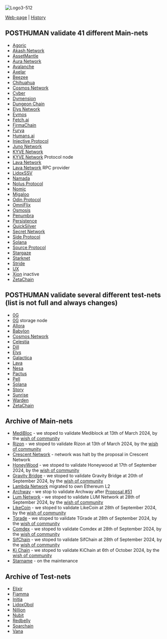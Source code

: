 ![Logo3-512](https://user-images.githubusercontent.com/38581319/171294493-bf8b243c-94b5-4492-82bd-a1e9aed93420.png)

[Web-page](https://posthuman.digital) | [History](https://github.com/Validator-POSTHUMAN/About-POSTHUMAN/blob/main/history.md) <br />

## POSTHUMAN validate 41 different Main-nets

- [Agoric](https://www.mintscan.io/agoric/validators/agoricvaloper13yy5mk8ek8p5kk3e8nleucw003nt2vmzxrdx36)
- [Akash Network](https://www.mintscan.io/akash/validators/akashvaloper1kudft84reamryp3yyg804202wmc070p9fm3fhk)
- [AssetMantle](https://explorer.posthuman.digital/assetmantle/staking/mantlevaloper1xrvhlxasg3duvmz82gn5gggpc8wwry7luclvx9)
- [Aura Network](https://explorer.posthuman.digital/aura/staking/auravaloper15pzl0s6ym85qx4yeq29rflp702wtx3dntle05a)
- [Avalanche](https://avascan.info/staking/validator/NodeID-5uYQ6R4WF7kmGfraM9LtsUJG2CDmh78Lf)
- [Axelar](https://www.mintscan.io/axelar/validators/axelarvaloper1ftqma496np33y054x6gjeh2maxy00e00p2nl9l)
- [Beezee](https://explorer.posthuman.digital/beezee/staking/bzevaloper1xq38qxad2eumdaytrejnmypqaay8dtmukz72re)
- [Chihuahua](https://www.mintscan.io/chihuahua/validators/chihuahuavaloper1fm68jvjpk0g7dvdq75czjynyszeaduxt5lc0a8)
- [Cosmos Network](https://www.mintscan.io/cosmos/validators/cosmosvaloper157v7tczs40axfgejp2m43kwuzqe0wsy0rv8puv)
- [Cyber](https://cyb.ai/network/bostrom/hero/bostromvaloper1ccvpcq9ffy0qd2ca8nmmpzfamtyjfc9zt56fhc)
- [Dymension](https://www.mintscan.io/dymension/validators/dymvaloper1lsjs7pwll7pqm40namkyx3e5qdwg0v0swrshud)
- [Dungeon Chain](https://explorer.posthuman.digital/dungeon/staking/dungeonvaloper1umkse9yx2w9aw5qam0gffatfht3yerllxcque3)
- [Elys Network](https://explorer.posthuman.digital/elys/staking/elysvaloper1w6phv0xwya5p2sql4qzlh7h2hdeszf49d9t2gr)
- [Evmos](https://explorer.posthuman.digital/evmos/staking/evmosvaloper1jk7umxyky5m5dul46t8nxneavlg7eysjr6lfj7)
- [Fetch.ai](https://www.mintscan.io/fetchai/validators/fetchvaloper1y02hlwucl6csz4z02ksn46gzdkmref927l4mug)
- [FirmaChain](https://explorer.posthuman.digital/firmachain/staking/firmavaloper143v9wpr870kt22gmtxgl7tc72twkd6z48h5yaj)
- [Furya](https://explorer.posthuman.digital/furya/staking/furyavaloper1efptgq00hngrlgz2gc66g53jslw5eqknd55m02)
- [Humans.ai](https://explorer.posthuman.digital/humans/staking/humanvaloper1ndnf0cd75nvz56feqy23um3mq22nlhe9ggu0uh)
- [Injective Protocol](https://www.mintscan.io/injective/validators/injvaloper1e84fr6cxgcflv3fc9ey6n8425au7zx6wsztrle)
- [Juno Network](https://explorer.posthuman.digital/juno/staking/junovaloper1e8238v24qccht9mqc2w0r4luq462yxttjzn7qt)
- [KYVE Network](https://explorer.posthuman.digital/kyve/staking/kyvevaloper16hnse4c852xg4vxjnqhx648e02z32n72l66nv7)
- [KYVE Network](https://app.kyve.network/#/validators/kyve16hnse4c852xg4vxjnqhx648e02z32n72d26nzu) Protocol node
- [Lava Network](https://explorer.posthuman.digital/lava/staking/lava@valoper1kwk34225f9eq3sklaf7xws8mc9lhu6sxhh57pj)
- [Lava Network](https://info-mainnet.lavanet.xyz/provider/lava@1tq00pyf4z324rsmv7yawlf0750la8wnj5znm5m#health) RPC provider
- [LidoxSSV](https://explorer.ssv.network/operators/618)
- [Namada](https://namada.valopers.com/validators/tnam1q8azt2cpqmc6tr2gvg5v62e4jr0t9327yupaf595)
- [Nolus Protocol](https://explorer.posthuman.digital/nolus/staking/nolusvaloper108wunsvlzm7l6pf456ntw9e84gp3zkv23mydme)
- [Nomic](https://app.nomic.io/staking?validator=nomic19k66uuramzvll98f6r4ayqmvugats3e5l6zxj8&modal=info)
- [Migaloo](https://explorer.posthuman.digital/migaloo/staking/migaloovaloper13wargdgtlflxrw2ad4ydy7zrq37crl6f47w6uh)
- [Odin Protocol](https://explorer.posthuman.digital/odin/staking/odinvaloper1wuwhanclwh9ckpe6z6480t3pjjpk7dsj2trk9p)
- [OmniFlix](https://www.mintscan.io/omniflix/validators/omniflixvaloper1s3achxs70ysg8pf9xqyytu0m4had60khpuccxl)
- [Osmosis](https://www.mintscan.io/osmosis/validators/osmovaloper1e8238v24qccht9mqc2w0r4luq462yxttfpaeam)
- [Penumbra](https://penumbra.today/validator/penumbravalid1lt6083d99s0phj44wd45stgu2juasu582sc02j2w7qqcqfkg5qxsz0vmu5)
- [Persistence](https://www.mintscan.io/persistence/validators/persistencevaloper10sc98vt6saux8asexnsp2hgvkgmjmful8w5cuw)
- [QuickSilver](https://explorer.posthuman.digital/quicksilver/staking/quickvaloper15zs0cjct43xs4z4sesxcrynar5mxm82fe7umkd)
- [Secret Network](https://www.mintscan.io/secret/validators/secretvaloper1f8chr3y3s9h8g4vc5pg8wvzzhfy3hcxm0re5zc)
- [Side Protocol](https://ping.pub/side/staking/sidevaloper1qqwp68scpqz3qrq3ru8p5rsuzsy3w9caqgqp2zchpqf32zsdqgt3z75w685)
- [Solana](https://stakewiz.com/validator/F1emDGY23U6YpJj4H4af2CHcHUmiDGgAWs2xvWYZHWdR)
- [Source Protocol](https://ping.pub/source/staking/sourcevaloper1srwjhdup98l35vruhyagvmyqpu6cgrhmqystgp)
- [Stargaze](https://www.mintscan.io/stargaze/validators/starsvaloper14ftwwcfvhnp3qvxawesjan5duh8rmrkrzdvquy)
- [Starknet](https://starkscan.co/validator/0x0327478b645a0c6889e995fe22b1298fae420dba24cc42422f0c066763d08dc9)
- [Stride](https://www.mintscan.io/stride/ics-validators/stridevaloper157v7tczs40axfgejp2m43kwuzqe0wsy0xxh5gk)
- [UX](https://www.mintscan.io/umee/validators/umeevaloper1qa5gkv8a4rzpncgkguv2szh5s83kh69l082zz3)
- [Xion](https://explorer.burnt.com/xion-mainnet-1/staking/xionvaloper1crq50flkuw2tkahagwvddzptcdfeq45j3m6yhf) inactive
- [ZetaChain](https://www.mintscan.io/zeta/validators/zetavaloper1mj5uvv4703fwvna0t622yj9386cfwavr2hl6q4)

## POSTHUMAN validate several different test-nets (list is not full and always changes)

- [0G](https://testnet.0g.explorers.guru/validator/0gvaloper1559d4r6kdjj4unqaz8stsx7lqryu34nmf6aqse)
- [0G](https://chainscan-newton.0g.ai/address/0xa50ada8f566ca55e4c1d11e0b81bdf00c9c8d67b) storage node
- [Allora](https://testnet.allora.explorers.guru/validator/allovaloper1vndxm2lgkkdn3wnadzcy0v8agauz7fpcv73hap)
- [Babylon](https://explorer.posthuman.digital/babylon-testnet/staking/bbnvaloper1thsqam9as5sxzj8c8cmkdrgtc5gmlxn0nxuypf)
- [Cosmos Network](https://www.mintscan.io/ics-testnet-provider/validators/cosmosvaloper1qp4y2esacc2jmepxcqlw440p6xas8j6t9g438v)
- [Celestia](https://testnet.celestia.explorers.guru/validator/celestiavaloper1sa5mgyskjzpx6znnd6jxkn59g02hm6c4p8a59v)
- [Dill](https://alps.dill.xyz/validators?p=20&ps=25&pubkey=0xb1e8c3611a36ea3ad69c8e7831c95284ced4d27f6ea7d28037b63214d9004a5303ea19c3767ed3d95307c7d4e7212142)
- [Elys](https://explorer.stavr.tech/Elys-Testnet/staking/elysvaloper1w6phv0xwya5p2sql4qzlh7h2hdeszf49d9t2gr)
- [Galactica](https://explorer.nodestake.org/galactica-testnet/staking/galavaloper18e8zes2y0n33esjhz0y7uqwurl83phht7r7fhn)
- [Lava](https://explorer.kjnodes.com/lava-testnet/staking/lava@valoper1a6jlhfkm6ry53v2pn8kjq9ftvc656hegl9e3s0)
- [Nesa](https://node.nesa.ai/nodes/X49iGTpnivAwb1cG8q9nSx53Aby1T1YeQCwmpU1Lqkv)
- [Pactus](https://pacviewer.com/address/pc1peyvmy274pdjlhfdvl6m50s29u96na9lqsphpph#txs)
- [Pell](https://testnet.itrocket.net/pell/staking/pellvaloper1mcstdyw9hwvwwgtxcmpmke6hf8ufes0xkh3wm2)
- [Solana](https://www.validators.app/validators/HZX4MWsSDzRerGuV6kgtj5sGM3dcX9doaiN7qr5y9MAw?locale=en&network=testnet)
- [Story](https://testnet.storyscan.app/validators/storyvaloper1daxk0lukad4950ga6t2nc939gjvpwranre5dd4)
- [Sunrise](https://explorer.nodestake.org/sunrise-testnet/staking/sunrisevaloper1a5t392uyw8x0dmul48lfrt6n7emvmzt0svc82e)
- [Warden](https://testnet.itrocket.net/warden/staking/wardenvaloper12de4mzezcvhauqxcszrhkdagwv8lwqs9uvla75)
- [ZetaChain](https://testnet.itrocket.net/zetachain/staking/zetavaloper15lshcgxztgmtyg8uv93827ywtswf7jg8qu2upq)

## Archive of Main-nets

- [MediBloc](https://www.mintscan.io/medibloc/validators/panaceavaloper190njxj69lmwdwjhhp0fw5kqsxsu6g876hzgp6z) - we stoped to validate Mediblock at 13th of March 2024, by the [wish of community](https://daodao.zone/dao/juno1h5ex5dn62arjwvwkh88r475dap8qppmmec4sgxzmtdn5tnmke3lqwpplgg/proposals/A35)
- [Rizon](https://www.mintscan.io/rizon/validators/rizonvaloper1ckcup3mdvztrps2m788lpytxey47fyn9gkqhfw) - we stoped to validate Rizon at 13th of March 2024, by the [wish of community](https://daodao.zone/dao/juno1h5ex5dn62arjwvwkh88r475dap8qppmmec4sgxzmtdn5tnmke3lqwpplgg/proposals/A34)
- [Crescent Network](https://www.mintscan.io/crescent/validators/crevaloper12yudzhed4cqjpwkv52hwut7a5xn8h7j97gqhaq) - network was halt by the proposal in Crescent Network
- [HoneyWood]() -  we stoped to validate Honeywood at 17th of September 2024, by the [wish of community](https://daodao.zone/dao/juno1h5ex5dn62arjwvwkh88r475dap8qppmmec4sgxzmtdn5tnmke3lqwpplgg/proposals/A45)
- [Gravity Bridge](https://www.mintscan.io/gravity-bridge/validators/gravityvaloper1epfpvqsc34sfserdx8x4t3aszdkar3w684fwr6) - we stoped to validate Gravity Bridge at 20th of September 2024, by the [wish of community](https://daodao.zone/dao/juno1h5ex5dn62arjwvwkh88r475dap8qppmmec4sgxzmtdn5tnmke3lqwpplgg/proposals/A44)
- [Lambda Network](https://mainnet.manticore.team/lambda/staking/lambvaloper15kvgg5y9v2dwhnssjmye2nq966jksjq82phkn5) migrated to own Ethereum L2
- [Archway](https://www.mintscan.io/archway/validators/archwayvaloper1jy9kqql29lefyddmha9xla39qwqv8zxdzep27p) - we stop to validate Archway after [Proposal #51](https://www.mintscan.io/archway/proposals/51)
- [Lum Network](https://www.mintscan.io/lum/validators/lumvaloper1z7ss5slnpjfkceahl323ag9tkf3a6yrs88h4ng) - we stoped to validate LUM Network at 28th of September 2024, by the [wish of community](https://daodao.zone/dao/juno1h5ex5dn62arjwvwkh88r475dap8qppmmec4sgxzmtdn5tnmke3lqwpplgg/proposals/A47)
- [LikeCoin](https://ping.pub/likecoin/staking/likevaloper13shmgwhlhw36sv6yfqz9llpcynu7pkqngh9sqk) - we stoped to validate LikeCoin at 28th of September 2024, by the [wish of community](https://daodao.zone/dao/juno1h5ex5dn62arjwvwkh88r475dap8qppmmec4sgxzmtdn5tnmke3lqwpplgg/proposals/A48)
- [Tgrade](https://tgrade.provable.dev/tgrade/staking/tgrade1kcdne83mkvygg7guueswnfyfwtsdmewywvnq5q) - we stoped to validate TGrade at 28th of September 2024, by the [wish of community](https://daodao.zone/dao/juno1h5ex5dn62arjwvwkh88r475dap8qppmmec4sgxzmtdn5tnmke3lqwpplgg/proposals/A49)
- [Comdex](https://www.mintscan.io/comdex/validators/comdexvaloper1963hcznh439kspqmjj5hv5h4nk2kphvats5ujk) - we stoped to validate Comdex at 28th of September 2024, by the [wish of community](https://daodao.zone/dao/juno1h5ex5dn62arjwvwkh88r475dap8qppmmec4sgxzmtdn5tnmke3lqwpplgg/proposals/A50)
- [SifChain](https://atomscan.com/sifchain/validators/sifvaloper1lkctf0y8stlvshdkhra0lqcafd5hsq9aad35nm) - we stoped to validate SifChain at 28th of September 2024, by the [wish of community](https://daodao.zone/dao/juno1h5ex5dn62arjwvwkh88r475dap8qppmmec4sgxzmtdn5tnmke3lqwpplgg/proposals/A51)
- [Ki Chain](https://www.mintscan.io/ki-chain/validators/kivaloper1g2sr6x8hrtwwsaaqu8p8r7dzdfugdcsal08gq8) - we stoped to validate KiChain at 6th of October 2024, by the [wish of community](https://daodao.zone/dao/juno1h5ex5dn62arjwvwkh88r475dap8qppmmec4sgxzmtdn5tnmke3lqwpplgg/proposals/A52)
- [Starname](https://www.mintscan.io/starname/validators/starvaloper1euslp8c2qadgs6jy6klwv6f332mj426qje6vsn) - on the maintenance

## Archive of Test-nets

- [Elixir](https://testnet-3.elixir.xyz/validator/0x75a7639D739Da585e61190FED8f222C26A558f6d)
- [Fiamma]()
- [Initia](https://scan.testnet.initia.xyz/initiation-1/validators/initvaloper1kzs47dd6jhkx68wcjquv5z4g3wn2x5rhv3kz7v)
- [LidoxObol](https://operators-holesky.testnet.fi/module/2/23)
- [Nillion](https://testnet.nillion.explorers.guru/account/nillion19tp8h2789nd6kl620f6ghsfxxhuefs3vzf23rj)
- [Nubit]()
- [Redbelly]()
- [Soarchain](https://explorer.soarchain.com/soarchain/staking/soarvaloper1fdwdehgnqeyz5kxak7ga0xgtwrpsad759zgn09)
- [Vana](https://moksha.vanascan.io/token/0x14e7F5C7B85A3C76184f6bdc749B027DD6e8c70a)

